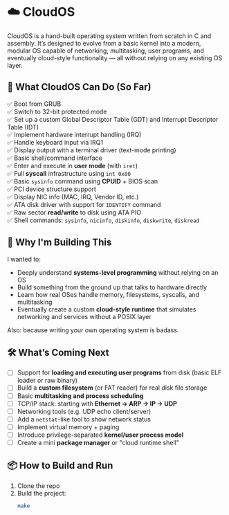 # ☁️ CloudOS

CloudOS is a hand-built operating system written from scratch in C and assembly. It’s designed to evolve from a basic kernel into a modern, modular OS capable of networking, multitasking, user programs, and eventually cloud-style functionality — all without relying on any existing OS layer.

## 🚀 What CloudOS Can Do (So Far)

✅ Boot from GRUB  
✅ Switch to 32-bit protected mode  
✅ Set up a custom Global Descriptor Table (GDT) and Interrupt Descriptor Table (IDT)  
✅ Implement hardware interrupt handling (IRQ)  
✅ Handle keyboard input via IRQ1  
✅ Display output with a terminal driver (text-mode printing)  
✅ Basic shell/command interface  
✅ Enter and execute in **user mode** (with `iret`)  
✅ Full **syscall** infrastructure using `int 0x80`  
✅ Basic `sysinfo` command using **CPUID** + BIOS scan  
✅ PCI device structure support  
✅ Display NIC info (MAC, IRQ, Vendor ID, etc.)  
✅ ATA disk driver with support for `IDENTIFY` command  
✅ Raw sector **read/write** to disk using ATA PIO  
✅ Shell commands: `sysinfo`, `nicinfo`, `diskinfo`, `diskwrite`, `diskread`

## 🎯 Why I'm Building This

I wanted to:
- Deeply understand **systems-level programming** without relying on an OS
- Build something from the ground up that talks to hardware directly
- Learn how real OSes handle memory, filesystems, syscalls, and multitasking
- Eventually create a custom **cloud-style runtime** that simulates networking and services without a POSIX layer

Also: because writing your own operating system is badass.

## 🛠️ What’s Coming Next

- [ ] Support for **loading and executing user programs** from disk (basic ELF loader or raw binary)
- [ ] Build a **custom filesystem** (or FAT reader) for real disk file storage
- [ ] Basic **multitasking and process scheduling**
- [ ] TCP/IP stack: starting with **Ethernet → ARP → IP → UDP**
- [ ] Networking tools (e.g. UDP echo client/server)
- [ ] Add a `netstat`-like tool to show network status
- [ ] Implement virtual memory + paging
- [ ] Introduce privilege-separated **kernel/user process model**
- [ ] Create a mini **package manager** or "cloud runtime shell"

## 📦 How to Build and Run

1. Clone the repo  
2. Build the project:
   ```bash
   make
